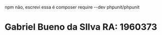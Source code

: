 npm não, escrevi essa é composer require --dev phpunit/phpunit


# Gabriel Bueno da SIlva RA: 1960373

